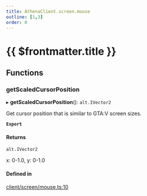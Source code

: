 ```yaml
---
title: AthenaClient.screen.mouse
outline: [1,3]
order: 0
---
```


# {{ $frontmatter.title }}


## Functions

### getScaledCursorPosition

▸ **getScaledCursorPosition**(): `alt.IVector2`

Get cursor position that is similar to GTA:V screen sizes.

**`Export`**

#### Returns

`alt.IVector2`

x: 0-1.0, y: 0-1.0

#### Defined in

[client/screen/mouse.ts:10](https://github.com/Stuyk/altv-athena/blob/9c488f0/src/core/client/screen/mouse.ts#L10)
